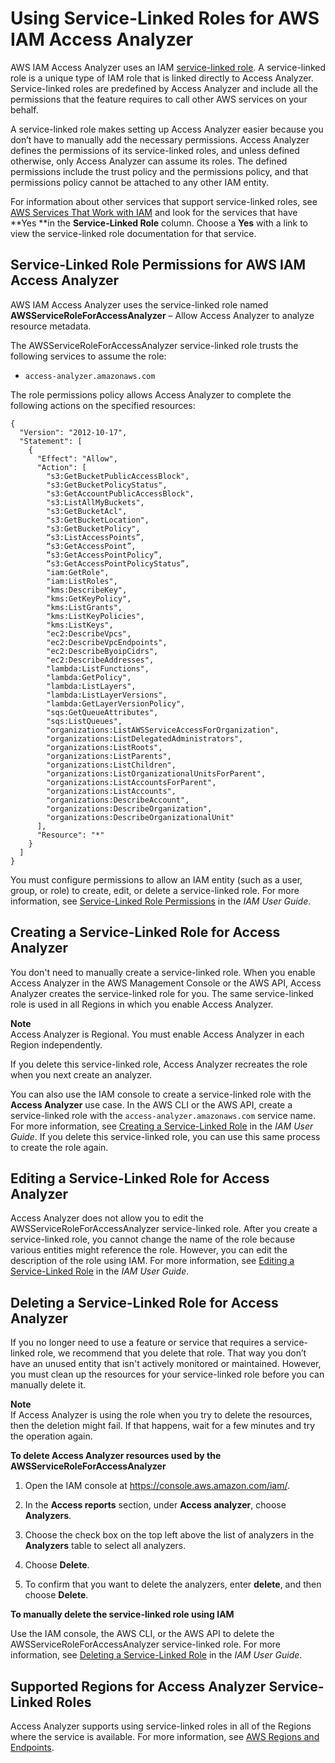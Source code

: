 # Using Service\-Linked Roles for AWS IAM Access Analyzer<a name="access-analyzer-using-service-linked-roles"></a>

AWS IAM Access Analyzer uses an IAM [ service\-linked role](https://docs.aws.amazon.com/IAM/latest/UserGuide/id_roles_terms-and-concepts.html#iam-term-service-linked-role)\. A service\-linked role is a unique type of IAM role that is linked directly to Access Analyzer\. Service\-linked roles are predefined by Access Analyzer and include all the permissions that the feature requires to call other AWS services on your behalf\.

A service\-linked role makes setting up Access Analyzer easier because you don’t have to manually add the necessary permissions\. Access Analyzer defines the permissions of its service\-linked roles, and unless defined otherwise, only Access Analyzer can assume its roles\. The defined permissions include the trust policy and the permissions policy, and that permissions policy cannot be attached to any other IAM entity\.

For information about other services that support service\-linked roles, see [AWS Services That Work with IAM](https://docs.aws.amazon.com/IAM/latest/UserGuide/reference_aws-services-that-work-with-iam.html) and look for the services that have **Yes **in the **Service\-Linked Role** column\. Choose a **Yes** with a link to view the service\-linked role documentation for that service\.

## Service\-Linked Role Permissions for AWS IAM Access Analyzer<a name="slr-permissions"></a>

AWS IAM Access Analyzer uses the service\-linked role named **AWSServiceRoleForAccessAnalyzer** – Allow Access Analyzer to analyze resource metadata\.

The AWSServiceRoleForAccessAnalyzer service\-linked role trusts the following services to assume the role:
+ `access-analyzer.amazonaws.com`

The role permissions policy allows Access Analyzer to complete the following actions on the specified resources:

```
{
  "Version": "2012-10-17",
  "Statement": [
    {
      "Effect": "Allow",
      "Action": [
        "s3:GetBucketPublicAccessBlock",
        "s3:GetBucketPolicyStatus",
        "s3:GetAccountPublicAccessBlock",
        "s3:ListAllMyBuckets",
        "s3:GetBucketAcl",
        "s3:GetBucketLocation",
        "s3:GetBucketPolicy",
        “s3:ListAccessPoints”,
        “s3:GetAccessPoint”,
        “s3:GetAccessPointPolicy”,
        “s3:GetAccessPointPolicyStatus”,
        "iam:GetRole",
        "iam:ListRoles",
        "kms:DescribeKey",
        "kms:GetKeyPolicy",
        "kms:ListGrants",
        "kms:ListKeyPolicies",
        "kms:ListKeys",
        "ec2:DescribeVpcs",
        "ec2:DescribeVpcEndpoints",
        "ec2:DescribeByoipCidrs",
        "ec2:DescribeAddresses",
        "lambda:ListFunctions",
        "lambda:GetPolicy",
        "lambda:ListLayers",
        "lambda:ListLayerVersions",
        "lambda:GetLayerVersionPolicy",
        "sqs:GetQueueAttributes",
        "sqs:ListQueues",
        "organizations:ListAWSServiceAccessForOrganization",
        "organizations:ListDelegatedAdministrators",
        "organizations:ListRoots",
        "organizations:ListParents",
        "organizations:ListChildren",
        "organizations:ListOrganizationalUnitsForParent",
        "organizations:ListAccountsForParent",
        "organizations:ListAccounts",
        "organizations:DescribeAccount",
        "organizations:DescribeOrganization",
        "organizations:DescribeOrganizationalUnit"
      ],
      "Resource": "*"
    }
  ]
}
```

You must configure permissions to allow an IAM entity \(such as a user, group, or role\) to create, edit, or delete a service\-linked role\. For more information, see [Service\-Linked Role Permissions](https://docs.aws.amazon.com/IAM/latest/UserGuide/using-service-linked-roles.html#service-linked-role-permissions) in the *IAM User Guide*\.

## Creating a Service\-Linked Role for Access Analyzer<a name="create-slr"></a>

You don't need to manually create a service\-linked role\. When you enable Access Analyzer in the AWS Management Console or the AWS API, Access Analyzer creates the service\-linked role for you\. The same service\-linked role is used in all Regions in which you enable Access Analyzer\.

**Note**  
Access Analyzer is Regional\. You must enable Access Analyzer in each Region independently\.

If you delete this service\-linked role, Access Analyzer recreates the role when you next create an analyzer\.

You can also use the IAM console to create a service\-linked role with the **Access Analyzer** use case\. In the AWS CLI or the AWS API, create a service\-linked role with the `access-analyzer.amazonaws.com` service name\. For more information, see [Creating a Service\-Linked Role](https://docs.aws.amazon.com/IAM/latest/UserGuide/using-service-linked-roles.html#create-service-linked-role) in the *IAM User Guide*\. If you delete this service\-linked role, you can use this same process to create the role again\.

## Editing a Service\-Linked Role for Access Analyzer<a name="edit-slr"></a>

Access Analyzer does not allow you to edit the AWSServiceRoleForAccessAnalyzer service\-linked role\. After you create a service\-linked role, you cannot change the name of the role because various entities might reference the role\. However, you can edit the description of the role using IAM\. For more information, see [Editing a Service\-Linked Role](https://docs.aws.amazon.com/IAM/latest/UserGuide/using-service-linked-roles.html#edit-service-linked-role) in the *IAM User Guide*\.

## Deleting a Service\-Linked Role for Access Analyzer<a name="delete-slr"></a>

If you no longer need to use a feature or service that requires a service\-linked role, we recommend that you delete that role\. That way you don’t have an unused entity that isn't actively monitored or maintained\. However, you must clean up the resources for your service\-linked role before you can manually delete it\.

**Note**  
If Access Analyzer is using the role when you try to delete the resources, then the deletion might fail\. If that happens, wait for a few minutes and try the operation again\.

**To delete Access Analyzer resources used by the AWSServiceRoleForAccessAnalyzer**

1. Open the IAM console at [https://console\.aws\.amazon\.com/iam/](https://console.aws.amazon.com/iam/)\.

1. In the **Access reports** section, under **Access analyzer**, choose **Analyzers**\.

1. Choose the check box on the top left above the list of analyzers in the **Analyzers** table to select all analyzers\.

1. Choose **Delete**\.

1. To confirm that you want to delete the analyzers, enter **delete**, and then choose **Delete**\.

**To manually delete the service\-linked role using IAM**

Use the IAM console, the AWS CLI, or the AWS API to delete the AWSServiceRoleForAccessAnalyzer service\-linked role\. For more information, see [Deleting a Service\-Linked Role](https://docs.aws.amazon.com/IAM/latest/UserGuide/using-service-linked-roles.html#delete-service-linked-role) in the *IAM User Guide*\.

## Supported Regions for Access Analyzer Service\-Linked Roles<a name="slr-regions"></a>

Access Analyzer supports using service\-linked roles in all of the Regions where the service is available\. For more information, see [AWS Regions and Endpoints](https://docs.aws.amazon.com/general/latest/gr/rande.html)\.